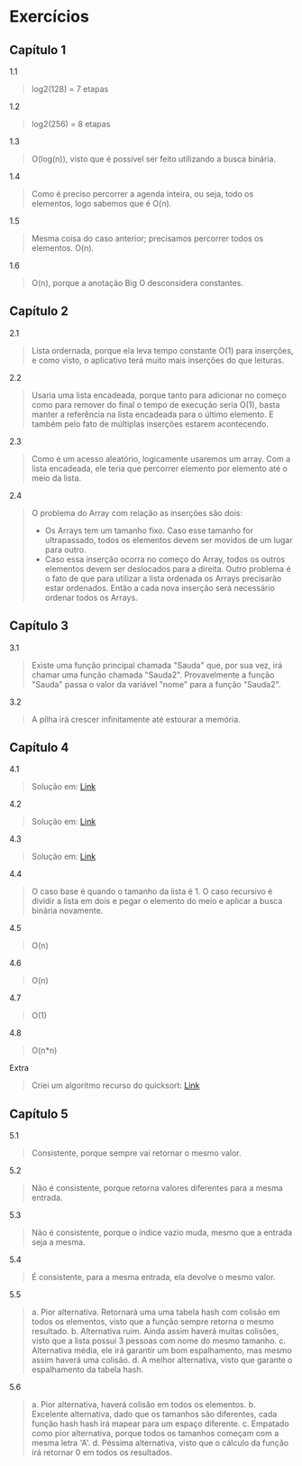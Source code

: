 # Exercícios

## Capítulo 1

1.1 
> log2(128) = 7 etapas

1.2 
> log2(256) = 8 etapas

1.3
> O(log(n)), visto que é possível ser feito utilizando a busca binária.

1.4
> Como é preciso percorrer a agenda inteira, ou seja, todo os elementos, logo sabemos que é O(n).

1.5
> Mesma coisa do caso anterior; precisamos percorrer todos os elementos. O(n).

1.6
> O(n), porque a anotação Big O desconsidera constantes. 

## Capítulo 2

2.1
> Lista ordernada, porque ela leva tempo constante O(1) para inserções, e como visto, o aplicativo terá muito mais inserções do que leituras.

2.2
> Usaria uma lista encadeada, porque tanto para adicionar no começo como para remover do final o tempo de execução seria O(1), basta manter a referência na lista encadeada para o último elemento. E também pelo fato de múltiplas inserções estarem acontecendo. 

2.3
> Como é um acesso aleatório, logicamente usaremos um array. Com a lista encadeada, ele teria que percorrer elemento por elemento até o meio da lista. 

2.4
> O problema do Array com relação as inserções são dois: 
> - Os Arrays tem um tamanho fixo. Caso esse tamanho for ultrapassado, todos os elementos devem ser movidos de um lugar para outro. 
> - Caso essa inserção ocorra no começo do Array, todos os outros elementos devem ser deslocados para a direita. 
> Outro problema é o fato de que para utilizar a lista ordenada os Arrays precisarão estar ordenados. Então a cada nova inserção será necessário ordenar todos os Arrays. 


## Capítulo 3

3.1 
> Existe uma função principal chamada "Sauda" que, por sua vez, irá chamar uma função chamada "Sauda2". Provavelmente a função "Sauda" passa o valor da variável "nome" para a função "Sauda2". 
  
3.2 
> A pilha irá crescer infinitamente até estourar a memória. 

## Capítulo 4

4.1 
> Solução em: [Link](https://github.com/iagosaito/tech-book-exercises/blob/main/entendendo-algoritmos-um-guia-para-programadores-e-outros-curiosos/4.1_recursive_sum_of_elements_in_list.go)

4.2
> Solução em: [Link](https://github.com/iagosaito/tech-book-exercises/blob/main/entendendo-algoritmos-um-guia-para-programadores-e-outros-curiosos/4.2_recursive_count_number_of_elements_in_list.go)

4.3
> Solução em: [Link](https://github.com/iagosaito/tech-book-exercises/blob/main/entendendo-algoritmos-um-guia-para-programadores-e-outros-curiosos/4.3_recursive_highest_number_in_list.go)

4.4 
> O caso base é quando o tamanho da lista é 1. O caso recursivo é dividir a lista em dois e pegar o elemento do meio e aplicar a busca binária novamente. 

4.5
> O(n)

4.6
> O(n)

4.7
> O(1)

4.8
> O(n*n)

Extra
> Criei um algoritmo recurso do quicksort: [Link](https://github.com/iagosaito/tech-book-exercises/blob/main/entendendo-algoritmos-um-guia-para-programadores-e-outros-curiosos/4.5_quicksort.go)

## Capítulo 5

5.1 
> Consistente, porque sempre vai retornar o mesmo valor.  

5.2
> Não é consistente, porque retorna valores diferentes para a mesma entrada. 

5.3
> Não é consistente, porque o índice vazio muda, mesmo que a entrada seja a mesma. 

5.4 
> É consistente, para a mesma entrada, ela devolve o mesmo valor. 

5.5
> a. Pior alternativa. Retornará uma uma tabela hash com colisão em todos os elementos, visto que a função sempre retorna o mesmo resultado. 
> b. Alternativa ruim. Ainda assim haverá muitas colisões, visto que a lista possui 3 pessoas com nome do mesmo tamanho. 
> c. Alternativa média, ele irá garantir um bom espalhamento, mas mesmo assim haverá uma colisão. 
> d. A melhor alternativa, visto que garante o espalhamento da tabela hash.

5.6 
> a. Pior alternativa, haverá colisão em todos os elementos. 
> b. Excelente alternativa, dado que os tamanhos são diferentes, cada função hash hash irá mapear para um espaço diferente. 
> c. Empatado como pior alternativa, porque todos os tamanhos começam com a mesma letra 'A'. 
> d. Péssima alternativa, visto que o cálculo da função irá retornar 0 em todos os resultados. 

